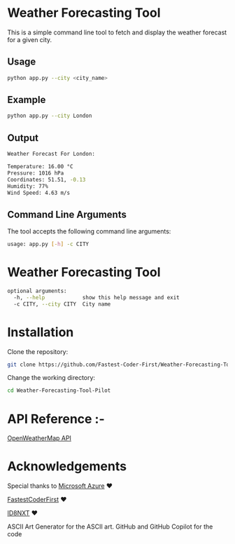 # Weather Forecasting Tool

This is a simple command line tool to fetch and display the weather forecast for a given city.

## Usage

```bash
python app.py --city <city_name>
```

## Example

```bash
python app.py --city London
```

## Output

```bash
Weather Forecast For London:
```

```bash
Temperature: 16.00 °C
Pressure: 1016 hPa
Coordinates: 51.51, -0.13
Humidity: 77%
Wind Speed: 4.63 m/s
```

## Command Line Arguments

The tool accepts the following command line arguments:

```bash
usage: app.py [-h] -c CITY
```

# Weather Forecasting Tool

```bash
optional arguments:
  -h, --help            show this help message and exit
  -c CITY, --city CITY  City name
```

# Installation
Clone the repository:

```bash
git clone https://github.com/Fastest-Coder-First/Weather-Forecasting-Tool-Pilot
```

Change the working directory:

```bash 
cd Weather-Forecasting-Tool-Pilot

```

# API Reference :- 

[OpenWeatherMap API](https://openweathermap.org/api)

# Acknowledgements

Special thanks to [Microsoft Azure](https://azure.microsoft.com/) ❤️

[FastestCoderFirst](https://www.fastestcoderfirst.com/) ❤️

[ID8NXT](https://id8nxt.com/) ❤️

ASCII Art Generator for the ASCII art. GitHub and GitHub Copilot for the code 
